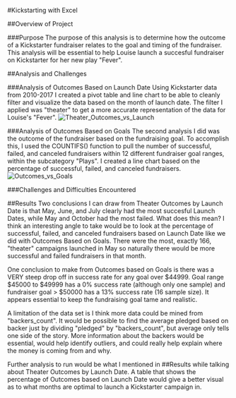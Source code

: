 #Kickstarting with Excel

##Overview of Project

###Purpose 
The purpose of this analysis is to determine how the outcome of a Kickstarter fundraiser relates to the goal and timing of the fundraiser. This analysis will be essential to help Louise launch a succesful fundraiser on Kickstarter for her new play "Fever".

##Analysis and Challenges

###Analysis of Outcomes Based on Launch Date 
Using Kickstarter data from 2010-2017 I created a pivot table and line chart to be able to cleanly filter and visualize the data based on the month of launch date. The filter I applied was "theater" to get a more accurate representation of the data for Louise's "Fever".
![Theater_Outcomes_vs_Launch](https://user-images.githubusercontent.com/96211484/147371352-5c4f2528-05ca-43fa-b157-8d53bfd4c3d9.png)

###Analysis of Outcomes Based on Goals
The second analysis I did was the outcome of the fundraiser based on the fundraising goal. To accomplish this, I used the COUNTIFS() function to pull the number of successful, failed, and canceled fundraisers within 12 different fundraiser goal ranges, within the subcategory "Plays". I created a line chart based on the percentage of successful, failed, and canceled fundraisers.![Outcomes_vs_Goals](https://user-images.githubusercontent.com/96211484/147371583-3da5b361-6613-4287-8e2d-e69a616dff50.png)


###Challenges and Difficulties Encountered

##Results Two conclusions I can draw from Theater Outcomes by Launch Date is that May, June, and July clearly had the most succesful Launch Dates, while May and October had the most failed. What does this mean? I think an interesting angle to take would be to look at the percentage of successful, failed, and canceled fundraisers based on Launch Date like we did with Outcomes Based on Goals. There were the most, exactly 166, "theater" campaigns launched in May so naturally there would be more successful and failed fundraisers in that month.

One conclusion to make from Outcomes based on Goals is there was a VERY steep drop off in success rate for any goal over $44999. Goal range $45000 to $49999 has a 0% success rate (although only one sample) and fundraiser goal > $50000 has a 13% success rate (16 sample size). It appears essential to keep the fundraising goal tame and realistic.

A limitation of the data set is I think more data could be mined from "backers_count". It would be possible to find the average pledged based on backer just by dividing "pledged" by "backers_count", but average only tells one side of the story. More information about the backers would be essential, would help identify outliers, and could really help explain where the money is coming from and why.

Further analysis to run would be what I mentioned in ##Results while talking about Theater Outcomes by Launch Date. A table that shows the percentage of Outcomes based on Launch Date would give a better visual as to what months are optimal to launch a Kickstarter campaign in.
